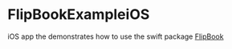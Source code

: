 # FlipBookExampleiOS
iOS app the demonstrates how to use the swift package [FlipBook](https://github.com/bgayman/FlipBook)
